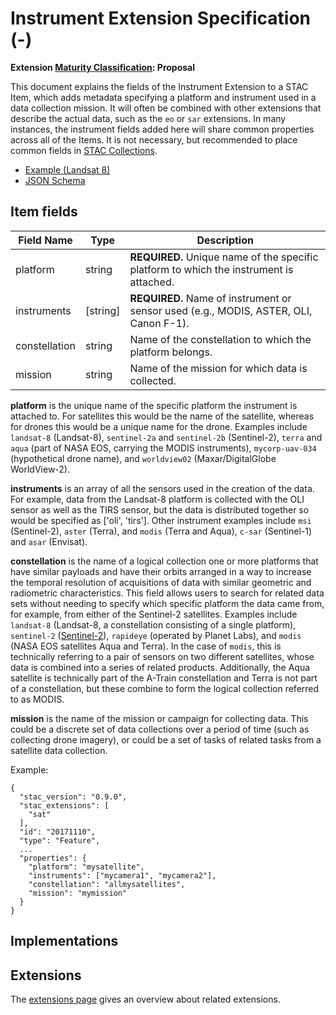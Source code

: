 # Instrument Extension Specification (-)

**Extension [Maturity Classification](../README.md#extension-maturity): Proposal**

This document explains the fields of the Instrument Extension to a STAC Item, which adds metadata specifying a platform and instrument used in a data collection mission. It will often be combined with other extensions that describe the actual data, such as the `eo` or `sar` extensions. In many instances, the instrument fields added here will share common properties across all of the Items. It is not necessary, but recommended to place common fields in [STAC Collections](../../collection-spec/collection-spec.md#common-fields-and-standalone-collections).

- [Example (Landsat 8)](examples/example-landsat8.json)
- [JSON Schema](json-schema/schema.json)

## Item fields

| Field Name       | Type                     | Description |
| ---------------- | ------------------------ | ----------- |
| platform      | string                   | **REQUIRED.** Unique name of the specific platform to which the instrument is attached. |
| instruments    | [string]                   | **REQUIRED.** Name of instrument or sensor used (e.g., MODIS, ASTER, OLI, Canon F-1). |
| constellation | string                   | Name of the constellation to which the platform belongs. |
| mission | string                   | Name of the mission for which data is collected. |

**platform** is the unique name of the specific platform the instrument is attached to. For satellites this would 
be the name of the satellite, whereas for drones this would be a unique name for the drone. Examples include 
`landsat-8` (Landsat-8), `sentinel-2a` and `sentinel-2b` (Sentinel-2), `terra` and `aqua` (part of NASA EOS, 
carrying the MODIS instruments), `mycorp-uav-034` (hypothetical drone name), and `worldview02` 
(Maxar/DigitalGlobe WorldView-2).

**instruments** is an array of all the sensors used in the creation of the data. For example, data from the Landsat-8 platform is collected with the OLI sensor as well as the TIRS sensor, but the data is distributed together so would be specified as ['oli', 'tirs']. Other instrument examples include `msi` (Sentinel-2), `aster` (Terra), and `modis` (Terra and Aqua), `c-sar` (Sentinel-1) and `asar` (Envisat).

**constellation** is the name of a logical collection one or more platforms that have similar payloads and have 
their orbits arranged in a way to increase the temporal resolution of acquisitions of data with similar geometric and 
radiometric characteristics. This field allows users to search for related data sets without needing to specify which 
specific platform the data came from, for example, from either of the Sentinel-2 satellites. Examples include `landsat-8` 
(Landsat-8, a constellation consisting of a single platform), `sentinel-2` ([Sentinel-2](https://www.esa.int/Our_Activities/Observing_the_Earth/Copernicus/Sentinel-2/Satellite_constellation)), 
`rapideye` (operated by Planet Labs), and `modis` (NASA EOS satellites Aqua and Terra).  In the case of `modis`, this
is technically referring to a pair of sensors on two different satellites, whose data is combined into a series of 
related products. Additionally, the Aqua satellite is technically part of the A-Train constellation and Terra is not 
part of a constellation, but these combine to form the logical collection referred to as MODIS.

**mission** is the name of the mission or campaign for collecting data. This could be a discrete set of data collections over a period of time (such as collecting drone imagery), or could be a set of tasks of related tasks from a satellite data collection.


Example:
```
{
  "stac_version": "0.9.0",
  "stac_extensions": [
    "sat"
  ],
  "id": "20171110",
  "type": "Feature",
  ...
  "properties": {
    "platform": "mysatellite",
    "instruments": ["mycamera1", "mycamera2"],
    "constellation": "allmysatellites",
    "mission": "mymission"
  }
}
```

## Implementations



## Extensions

The [extensions page](../README.md) gives an overview about related extensions.